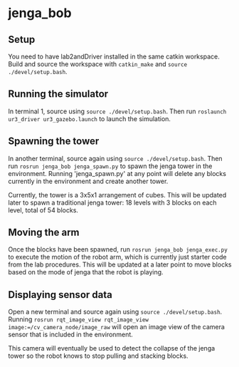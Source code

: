 # jenga_bob

## Setup

You need to have lab2andDriver installed in the same catkin workspace.
Build and source the workspace with `catkin_make` and `source ./devel/setup.bash`.

## Running the simulator

In terminal 1, source using `source ./devel/setup.bash`. Then run  `roslaunch ur3_driver ur3_gazebo.launch` to launch the simulation. 

## Spawning the tower

In another terminal, source again using `source ./devel/setup.bash`. Then run `rosrun jenga_bob jenga_spawn.py` to spawn the jenga tower in the environment. Running 'jenga_spawn.py' at any point will delete any blocks currently in the environment and create another tower. 

Currently, the tower is a 3x5x1 arrangement of cubes. This will be updated later to spawn a traditional jenga tower: 18 levels with 3 blocks on each level, total of 54 blocks.

## Moving the arm

Once the blocks have been spawned, run `rosrun jenga_bob jenga_exec.py` to execute the motion of the robot arm, which is currently just starter code from the lab procedures. This will be updated at a later point to move blocks based on the mode of jenga that the robot is playing. 

## Displaying sensor data

Open a new terminal and source again using `source ./devel/setup.bash`. Running `rosrun rqt_image_view rqt_image_view image:=/cv_camera_node/image_raw` will open an image view of the camera sensor that is included in the environment.

This camera will eventually be used to detect the collapse of the jenga tower so the robot knows to stop pulling and stacking blocks.
